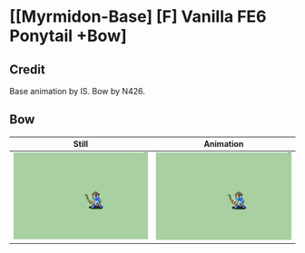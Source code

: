 # [\[Myrmidon-Base\] \[F\] Vanilla FE6 Ponytail +Bow]

## Credit

Base animation by IS.
Bow by N426.
	
## Bow

| Still | Animation |
| :---: | :-------: |
| ![Bow still](./Bow_000.png) | ![Bow animation](./Bow.gif) |

